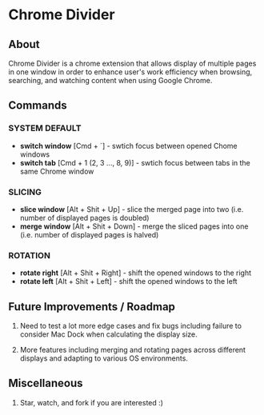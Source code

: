 
# Chrome Divider

## About
Chrome Divider is a chrome extension that allows display of multiple pages in one window in order to enhance user's work efficiency when browsing, searching, and watching content when using Google Chrome.

## Commands

### SYSTEM DEFAULT
+ **switch window** [Cmd + `] - swtich focus between opened Chome windows
+ **switch tab** [Cmd + 1 (2, 3 ..., 8, 9)] - swtich focus between tabs in the same Chrome window

### SLICING
+ **slice window**  [Alt + Shit + Up] - slice the merged page into two (i.e. number of displayed pages is doubled)
+ **merge window**  [Alt + Shit + Down] - merge the sliced pages into one (i.e. number of displayed pages is halved)

### ROTATION
+ **rotate right**  [Alt + Shit + Right] - shift the opened windows to the right
+ **rotate left**  [Alt + Shit + Left] - shift the opened windows to the left

## Future Improvements / Roadmap
1. Need to test a lot more edge cases and fix bugs including failure to consider Mac Dock when calculating the display size.

2. More features including merging and rotating pages across different displays and adapting to various OS environments.

## Miscellaneous
1. Star, watch, and fork if you are interested :)
